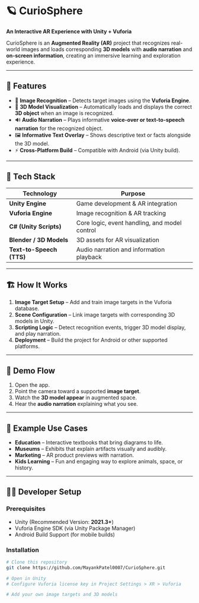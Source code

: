 # 🪐 CurioSphere  
**An Interactive AR Experience with Unity + Vuforia**  

CurioSphere is an **Augmented Reality (AR)** project that recognizes real-world images and loads corresponding **3D models** with **audio narration** and **on-screen information**, creating an immersive learning and exploration experience.  

---

## 🚀 Features

- 🧠 **Image Recognition** – Detects target images using the **Vuforia Engine**.  
- 🧩 **3D Model Visualization** – Automatically loads and displays the correct **3D object** when an image is recognized.  
- 🔊 **Audio Narration** – Plays informative **voice-over or text-to-speech narration** for the recognized object.  
- 🖼️ **Informative Text Overlay** – Shows descriptive text or facts alongside the 3D model.  
- ⚡ **Cross-Platform Build** – Compatible with Android (via Unity build).  

---

## 🧰 Tech Stack

| Technology | Purpose |
|-------------|----------|
| **Unity Engine** | Game development & AR integration |
| **Vuforia Engine** | Image recognition & AR tracking |
| **C# (Unity Scripts)** | Core logic, event handling, and model control |
| **Blender / 3D Models** | 3D assets for AR visualization |
| **Text-to-Speech (TTS)** | Audio narration and information playback |

---

## 🏗️ How It Works

1. **Image Target Setup** – Add and train image targets in the Vuforia database.  
2. **Scene Configuration** – Link image targets with corresponding 3D models in Unity.  
3. **Scripting Logic** – Detect recognition events, trigger 3D model display, and play narration.  
4. **Deployment** – Build the project for Android or other supported platforms.  

---

## 📱 Demo Flow

1. Open the app.  
2. Point the camera toward a supported **image target**.  
3. Watch the **3D model appear** in augmented space.  
4. Hear the **audio narration** explaining what you see.  

---

## 🧩 Example Use Cases

- **Education** – Interactive textbooks that bring diagrams to life.  
- **Museums** – Exhibits that explain artifacts visually and audibly.  
- **Marketing** – AR product previews with narration.  
- **Kids Learning** – Fun and engaging way to explore animals, space, or history.  

---

## 🧑‍💻 Developer Setup

### Prerequisites
- Unity (Recommended Version: **2021.3+**)  
- Vuforia Engine SDK (via Unity Package Manager)  
- Android Build Support (for mobile builds)

### Installation
```bash
# Clone this repository
git clone https://github.com/MayankPatel0007/CurioSphere.git

# Open in Unity
# Configure Vuforia license key in Project Settings > XR > Vuforia

# Add your own image targets and 3D models
